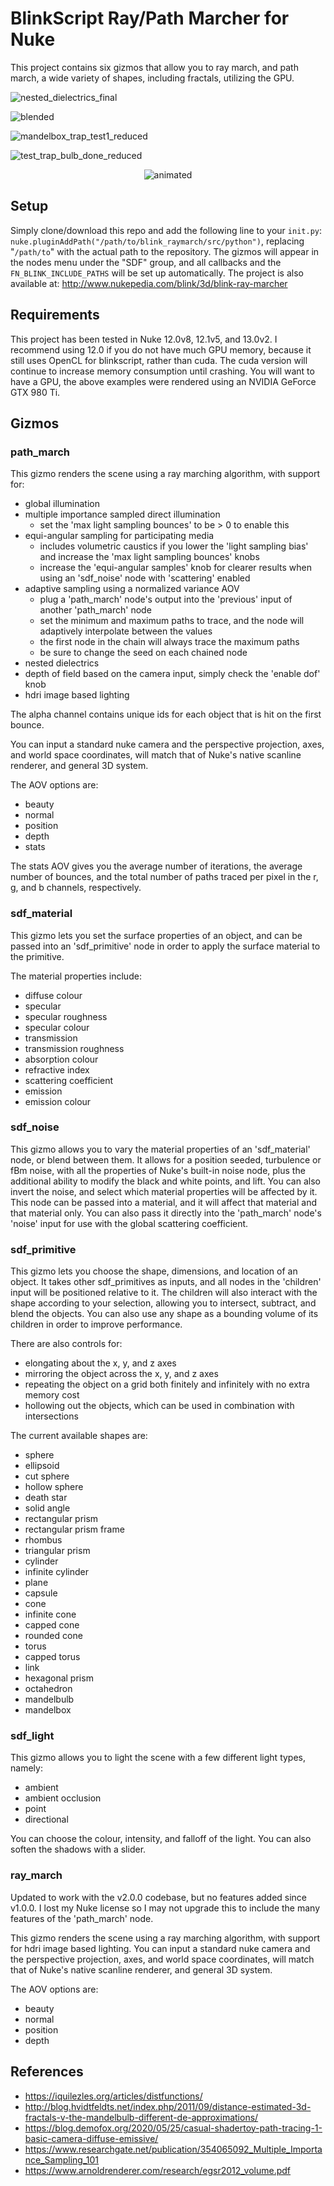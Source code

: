 # BlinkScript Ray/Path Marcher for Nuke

This project contains six gizmos that allow you to ray march, and path march, a wide variety of shapes, including fractals, utilizing the GPU.

![nested_dielectrics_final](https://user-images.githubusercontent.com/21975584/185783312-db9a7f74-cf07-4655-b566-57b265afcf58.png)

![blended](https://user-images.githubusercontent.com/21975584/179328892-de242ee0-f3ec-4f9f-bcd4-eba3d76b6ea6.png)

![mandelbox_trap_test1_reduced](https://user-images.githubusercontent.com/21975584/164989275-4eb4791c-df89-4332-981d-aac79b607762.png)

![test_trap_bulb_done_reduced](https://user-images.githubusercontent.com/21975584/164989470-d13cabe2-8eb1-42de-becb-bd2672b14538.png)

<p align="center">
  <img src="https://user-images.githubusercontent.com/21975584/165710806-19b473e3-8d11-4cd8-8b49-55bf3d1a4544.gif" alt="animated" />
</p>

## Setup

Simply clone/download this repo and add the following line to your `init.py`: `nuke.pluginAddPath("/path/to/blink_raymarch/src/python")`, replacing "`/path/to`" with the actual path to the repository. The gizmos will appear in the nodes menu under the "SDF" group, and all callbacks and the `FN_BLINK_INCLUDE_PATHS` will be set up automatically. The project is also available at: http://www.nukepedia.com/blink/3d/blink-ray-marcher

## Requirements

This project has been tested in Nuke 12.0v8, 12.1v5, and 13.0v2. I recommend using 12.0 if you do not have much GPU memory, because it still uses OpenCL for blinkscript, rather than cuda. The cuda version will continue to increase memory consumption until crashing. You will want to have a GPU, the above examples were rendered using an NVIDIA GeForce GTX 980 Ti.

## Gizmos

### path_march

This gizmo renders the scene using a ray marching algorithm, with support for:
- global illumination
- multiple importance sampled direct illumination
    - set the 'max light sampling bounces' to be > 0 to enable this
- equi-angular sampling for participating media
    - includes volumetric caustics if you lower the 'light sampling bias' and increase the 'max light sampling bounces' knobs
    - increase the 'equi-angular samples' knob for clearer results when using an 'sdf_noise' node with 'scattering' enabled
- adaptive sampling using a normalized variance AOV
    - plug a 'path_march' node's output into the 'previous' input of another 'path_march' node
    - set the minimum and maximum paths to trace, and the node will adaptively interpolate between the values
    - the first node in the chain will always trace the maximum paths
    - be sure to change the seed on each chained node
- nested dielectrics
- depth of field based on the camera input, simply check the 'enable dof' knob
- hdri image based lighting

The alpha channel contains unique ids for each object that is hit on the first bounce.

You can input a standard nuke camera and the perspective projection, axes, and world space coordinates, will match that of Nuke's native scanline renderer, and general 3D system.

The AOV options are:
- beauty
- normal
- position
- depth
- stats

The stats AOV gives you the average number of iterations, the average number of bounces, and the total number of paths traced per pixel in the r, g, and b channels, respectively.

### sdf_material

This gizmo lets you set the surface properties of an object, and can be passed into an 'sdf_primitive' node in order to apply the surface material to the primitive.

The material properties include:
- diffuse colour
- specular
- specular roughness
- specular colour
- transmission
- transmission roughness
- absorption colour
- refractive index
- scattering coefficient
- emission
- emission colour

### sdf_noise

This gizmo allows you to vary the material properties of an 'sdf_material' node, or blend between them. It allows for a position seeded, turbulence or fBm noise, with all the properties of Nuke's built-in noise node, plus the additional ability to modify the black and white points, and lift. You can also invert the noise, and select which material properties will be affected by it. This node can be passed into a material, and it will affect that material and that material only. You can also pass it directly into the 'path_march' node's 'noise' input for use with the global scattering coefficient.

### sdf_primitive

This gizmo lets you choose the shape, dimensions, and location of an object. It takes other sdf_primitives as inputs, and all nodes in the 'children' input will be positioned relative to it. The children will also interact with the shape according to your selection, allowing you to intersect, subtract, and blend the objects. You can also use any shape as a bounding volume of its children in order to improve performance.

There are also controls for:
- elongating about the x, y, and z axes
- mirroring the object across the x, y, and z axes
- repeating the object on a grid both finitely and infinitely with no extra memory cost
- hollowing out the objects, which can be used in combination with intersections

The current available shapes are:
- sphere
- ellipsoid
- cut sphere
- hollow sphere
- death star
- solid angle
- rectangular prism
- rectangular prism frame
- rhombus
- triangular prism
- cylinder
- infinite cylinder
- plane
- capsule
- cone
- infinite cone
- capped cone
- rounded cone
- torus
- capped torus
- link
- hexagonal prism
- octahedron
- mandelbulb
- mandelbox

### sdf_light

This gizmo allows you to light the scene with a few different light types, namely:
- ambient
- ambient occlusion
- point
- directional

You can choose the colour, intensity, and falloff of the light. You can also soften the shadows with a slider.

### ray_march

Updated to work with the v2.0.0 codebase, but no features added since v1.0.0. I lost my Nuke license so I may not upgrade this to include the many features of the 'path_march' node.

This gizmo renders the scene using a ray marching algorithm, with support for hdri image based lighting. You can input a standard nuke camera and the perspective projection, axes, and world space coordinates, will match that of Nuke's native scanline renderer, and general 3D system.

The AOV options are:
- beauty
- normal
- position
- depth

## References
- https://iquilezles.org/articles/distfunctions/
- http://blog.hvidtfeldts.net/index.php/2011/09/distance-estimated-3d-fractals-v-the-mandelbulb-different-de-approximations/
- https://blog.demofox.org/2020/05/25/casual-shadertoy-path-tracing-1-basic-camera-diffuse-emissive/
- https://www.researchgate.net/publication/354065092_Multiple_Importance_Sampling_101
- https://www.arnoldrenderer.com/research/egsr2012_volume.pdf
